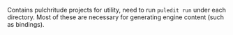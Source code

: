 Contains pulchritude projects for utility, need to run `puledit run` under
each directory. Most of these are necessary for generating engine content (such
as bindings).
